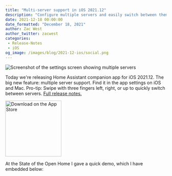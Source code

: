 ```yaml
---
title: "Multi-server support in iOS 2021.12"
description: "Configure multiple servers and easily switch between them."
date: 2021-12-18 00:00:00
date_formatted: "December 18, 2021"
author: Zac West
author_twitter: zacwest
categories:
 - Release-Notes
 - iOS
og_image: /images/blog/2021-12-ios/social.png
---
```


![Screenshot of the settings screen showing multiple servers](/images/blog/2021-12-ios/social.png)

Today we're releasing Home Assistant companion app for iOS 2021.12. The big new feature: multiple server support. Find it in the app settings on iOS and Mac. Pro-tip: Swipe with three fingers left, right, or up to quickly switch between servers. [Full release notes.](https://github.com/home-assistant/iOS/releases/tag/release%2F2021.12%2F2021.322)

<a href="https://apps.apple.com/us/app/home-assistant/id1099568401?itsct=apps_box_badge&amp;itscg=30200" style="display:inline-block;width:200px"><img class="download-badge" src="https://tools.applemediaservices.com/api/badges/download-on-the-app-store/black/en-us?size=250x83&amp;releaseDate=1492214400&amp;h=3ef4307fa479838e52fe9bd8bd17913b" alt="Download on the App Store" width="175" style='box-shadow:none;border:0'></a>

At the State of the Open Home I gave a quick demo, which I have embedded below:

<lite-youtube videoid="6ZMXE5PXPqU" videotitle="State of the Open Home 2021" videoStartAt="7589" posterquality="maxresdefault"></lite-youtube>
